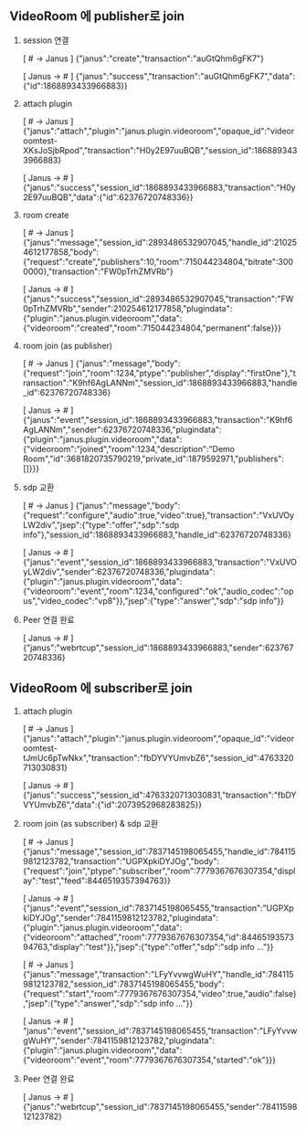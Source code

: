 ## VideoRoom 에 publisher로 join

1. session 연결

   [ # -> Janus ]
   {"janus":"create","transaction":"auGtQhm6gFK7"}

   [ Janus -> # ]
   {"janus":"success","transaction":"auGtQhm6gFK7","data":{"id":1868893433966883}}

2. attach plugin

   [ # -> Janus ]
   {"janus":"attach","plugin":"janus.plugin.videoroom","opaque_id":"videoroomtest-XKsJoSjbRpod","transaction":"H0y2E97uuBQB","session_id":1868893433966883}

   [ Janus -> # ]
   {"janus":"success","session_id":1868893433966883,"transaction":"H0y2E97uuBQB","data":{"id":62376720748336}}

3. room create

   [ # -> Janus ]
   {"janus":"message","session_id":2893486532907045,"handle_id":210254612177858,"body":{"request":"create","publishers":10,"room":715044234804,"bitrate":3000000},"transaction":"FW0pTrhZMVRb"}

   [ Janus -> # ]
   {"janus":"success","session_id":2893486532907045,"transaction":"FW0pTrhZMVRb","sender":210254612177858,"plugindata":{"plugin":"janus.plugin.videoroom","data":{"videoroom":"created","room":715044234804,"permanent":false}}}

4. room join (as publisher)

   [ # -> Janus ]
   {"janus":"message","body":{"request":"join","room":1234,"ptype":"publisher","display":"firstOne"},"transaction":"K9hf6AgLANNm","session_id":1868893433966883,"handle_id":62376720748336}

   [ Janus -> # ]
   {"janus":"event","session_id":1868893433966883,"transaction":"K9hf6AgLANNm","sender":62376720748336,"plugindata":{"plugin":"janus.plugin.videoroom","data":{"videoroom":"joined","room":1234,"description":"Demo Room","id":3681820735790219,"private_id":1879592971,"publishers":[]}}}

5. sdp 교환

   [ # -> Janus ]
   {"janus":"message","body":{"request":"configure","audio":true,"video":true},"transaction":"VxUVOyLW2div","jsep":{"type":"offer","sdp":"sdp info"},"session_id":1868893433966883,"handle_id":62376720748336}

   [ Janus -> # ]
   {"janus":"event","session_id":1868893433966883,"transaction":"VxUVOyLW2div","sender":62376720748336,"plugindata":{"plugin":"janus.plugin.videoroom","data":{"videoroom":"event","room":1234,"configured":"ok","audio_codec":"opus","video_codec":"vp8"}},"jsep":{"type":"answer","sdp":"sdp info"}}

6. Peer 연결 완료

   [ Janus -> # ]
   {"janus":"webrtcup","session_id":1868893433966883,"sender":62376720748336}

## VideoRoom 에 subscriber로 join

1. attach plugin

   [ # -> Janus ]
    {"janus":"attach","plugin":"janus.plugin.videoroom","opaque_id":"videoroomtest-tJmUc6pTwNkx","transaction":"fbDYVYUmvbZ6","session_id":4763320713030831}

   [ Janus -> # ]
    {"janus":"success","session_id":4763320713030831,"transaction":"fbDYVYUmvbZ6","data":{"id":2073952968283825}}

2. room join (as subscriber) & sdp 교환

   [ # -> Janus ]
    {"janus":"message","session_id":7837145198065455,"handle_id":7841159812123782,"transaction":"UGPXpkiDYJOg","body":{"request":"join","ptype":"subscriber","room":7779367676307354,"display":"test","feed":8446519357394763}}

   [ Janus -> # ]
    {"janus":"event","session_id":7837145198065455,"transaction":"UGPXpkiDYJOg","sender":7841159812123782,"plugindata":{"plugin":"janus.plugin.videoroom","data":{"videoroom":"attached","room":7779367676307354,"id":8446519357394763,"display":"test"}},"jsep":{"type":"offer","sdp":"sdp info ..."}}

    [ # -> Janus ]
    {"janus":"message","transaction":"LFyYvvwgWuHY","handle_id":7841159812123782,"session_id":7837145198065455,"body":{"request":"start","room":7779367676307354,"video":true,"audio":false},"jsep":{"type":"answer","sdp":"sdp info ..."}}

    [ Janus -> # ]
    "janus":"event","session_id":7837145198065455,"transaction":"LFyYvvwgWuHY","sender":7841159812123782,"plugindata":{"plugin":"janus.plugin.videoroom","data":{"videoroom":"event","room":7779367676307354,"started":"ok"}}}

5. Peer 연결 완료

    [ Janus -> # ]
    {"janus":"webrtcup","session_id":7837145198065455,"sender":7841159812123782}

